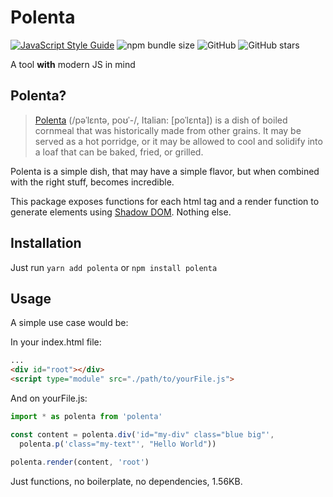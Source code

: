 # Polenta

[![JavaScript Style Guide](https://img.shields.io/badge/code_style-standard-brightgreen.svg)](https://standardjs.com)
![npm bundle size](https://img.shields.io/bundlephobia/minzip/polenta.svg)
![GitHub](https://img.shields.io/github/license/caonUlisses/polenta.svg)
![GitHub stars](https://img.shields.io/github/stars/caonUlisses/polenta.svg?style=social)

A tool **with** modern JS in mind

## Polenta?

> [Polenta](https://en.wikipedia.org/wiki/Polenta) (/pəˈlɛntə, poʊˈ-/, Italian: [poˈlɛnta]) is a dish of boiled cornmeal that was historically made from other grains. It may be served as a hot porridge, or it may be allowed to cool and solidify into a loaf that can be baked, fried, or grilled.

Polenta is a simple dish, that may have a simple flavor, but when combined with the right stuff, becomes incredible.

This package exposes functions for each html tag and a render function to generate elements using [Shadow DOM](https://developer.mozilla.org/en-US/docs/Web/Web_Components/Using_shadow_DOM). Nothing else.

## Installation

Just run ``` yarn add polenta ``` or ``` npm install polenta ```

## Usage

A simple use case would be:

In your index.html file:

```html
...
<div id="root"></div>
<script type="module" src="./path/to/yourFile.js">
```

And on yourFile.js:

```javascript
import * as polenta from 'polenta'

const content = polenta.div('id="my-div" class="blue big"',
  polenta.p('class="my-text"', "Hello World"))

polenta.render(content, 'root')
```

Just functions, no boilerplate, no dependencies, 1.56KB.
